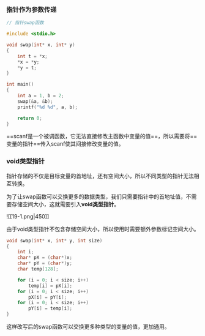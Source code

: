 ### 指针作为参数传递

```c
// 指针swap函数

#include <stdio.h>

void swap(int* x, int* y)
{
    int t = *x;
    *x = *y;
    *y = t;
}

int main()
{
    int a = 1, b = 2;
    swap(&a, &b);
    printf("%d %d", a, b);

    return 0;
}
```

==scanf是一个被调函数，它无法直接修改主函数中变量的值==，所以需要将==变量的指针==传入scanf使其间接修改变量的值。

### void类型指针

指针存储的不仅是目标变量的首地址，还有空间大小，所以不同类型的指针无法相互转换。

为了让swap函数可以交换更多的数据类型，我们只需要指针中的首地址值，不需要存储空间大小，这就需要引入**void类型指针**。

![[19-1.png|450]]

由于void类型指针不包含存储空间大小，所以使用时需要额外参数标记空间大小。

```c
void swap(int* x, int* y, int size)
{
    int i;
    char* pX = (char*)x;
    char* pY = (char*)y;
    char temp[128];

    for (i = 0; i < size; i++)
        temp[i] = pX[i];
    for (i = 0; i < size; i++)
        pX[i] = pY[i];
    for (i = 0; i < size; i++)
        pY[i] = temp[i];
}
```

这样改写后的swap函数可以交换更多种类型的变量的值，更加通用。